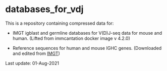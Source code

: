 # databases_for_vdj
This is a repository containing compressed data for:

- IMGT igblast and germline databases for V(D)J-seq data for mouse and human. (Lifted from immcantation docker image v 4.2.0)

- Reference sequences for human and mouse IGHC genes. (Downloaded and edited from [IMGT](http://www.imgt.org/vquest/refseqh.html))

Last update: 01-Aug-2021